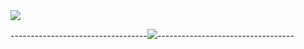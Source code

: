 <img src="https://i.pinimg.com/originals/88/99/da/8899da2f65fb5a3731ca6c7c29901f11.gif">

----------------------------------![](https://komarev.com/ghpvc/?username=MikiKung&color=766ae4)----------------------------------
